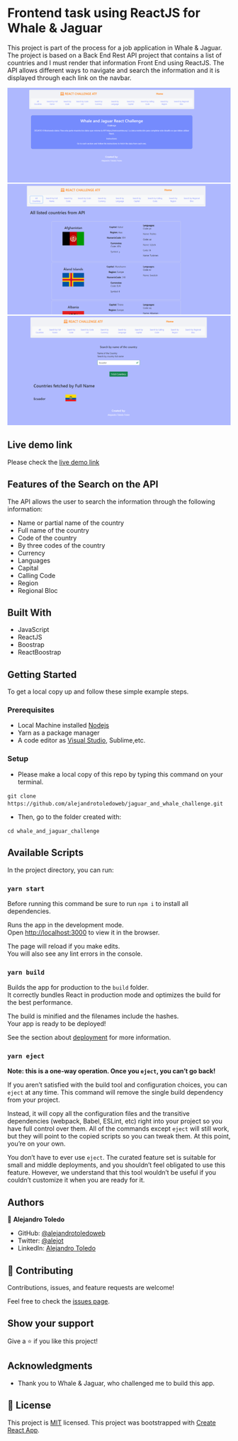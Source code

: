 
# Frontend task using ReactJS for Whale & Jaguar

This project is part of the process for a job application in Whale & Jaguar. The project is based on a Back End Rest API project that contains a list of countries and I must render that information Front End using ReactJS.
The API allows different ways to navigate and search the information and it is displayed through each link on the navbar.


![screenshot](./src/assets/home_screenshot.png)
![screenshot](./src/assets/all_countries_screenshot.png)
![screenshot](./src/assets/search_by_name.png)

## Live demo link

Please check the [live demo link](https://whaleandjaguarreactjs.netlify.app/)

## Features of the Search on the API

The API allows the user to search the information through the following information:
- Name or partial name of the country
- Full name of the country
- Code of the country
- By three codes of the country
- Currency
- Languages
- Capital
- Calling Code
- Region
- Regional Bloc

## Built With

- JavaScript
- ReactJS
- Boostrap
- ReactBoostrap

## Getting Started

To get a local copy up and follow these simple example steps.

### Prerequisites

- Local Machine installed [Nodejs](https://nodejs.org/en/download/)
- Yarn as a package manager
- A code editor as [Visual Studio](https://code.visualstudio.com/download), Sublime,etc.

### Setup

- Please make a local copy of this repo by typing this command on your terminal.

`git clone https://github.com/alejandrotoledoweb/jaguar_and_whale_challenge.git`

- Then, go to the folder created with:

`cd whale_and_jaguar_challenge`

## Available Scripts

In the project directory, you can run:

### `yarn start`

Before running this command be sure to run `npm i` to install all dependencies.

Runs the app in the development mode.\
Open [http://localhost:3000](http://localhost:3000) to view it in the browser.

The page will reload if you make edits.\
You will also see any lint errors in the console.

### `yarn build`

Builds the app for production to the `build` folder.\
It correctly bundles React in production mode and optimizes the build for the best performance.

The build is minified and the filenames include the hashes.\
Your app is ready to be deployed!

See the section about [deployment](https://facebook.github.io/create-react-app/docs/deployment) for more information.

### `yarn eject`

**Note: this is a one-way operation. Once you `eject`, you can’t go back!**

If you aren’t satisfied with the build tool and configuration choices, you can `eject` at any time. This command will remove the single build dependency from your project.

Instead, it will copy all the configuration files and the transitive dependencies (webpack, Babel, ESLint, etc) right into your project so you have full control over them. All of the commands except `eject` will still work, but they will point to the copied scripts so you can tweak them. At this point, you’re on your own.

You don’t have to ever use `eject`. The curated feature set is suitable for small and middle deployments, and you shouldn’t feel obligated to use this feature. However, we understand that this tool wouldn’t be useful if you couldn’t customize it when you are ready for it.

## Authors

👤  **Alejandro Toledo**

- GitHub: [@alejandrotoledoweb](https://github.com/alejandrotoledoweb)
- Twitter: [@alejot](https://twitter.com/alejot)
- LinkedIn: [Alejandro Toledo](https://www.linkedin.com/in/alejandro-toledo-freire/)

## 🤝 Contributing

Contributions, issues, and feature requests are welcome!

Feel free to check the [issues page](https://github.com/alejandrotoledoweb/jaguar_and_whale_challenge/issues).

## Show your support

Give a ⭐️ if you like this project!

## Acknowledgments

- Thank you to Whale & Jaguar, who challenged me to build this app.

## 📝 License

This project is [MIT](lic.url) licensed.
This project was bootstrapped with [Create React App](https://github.com/facebook/create-react-app).
